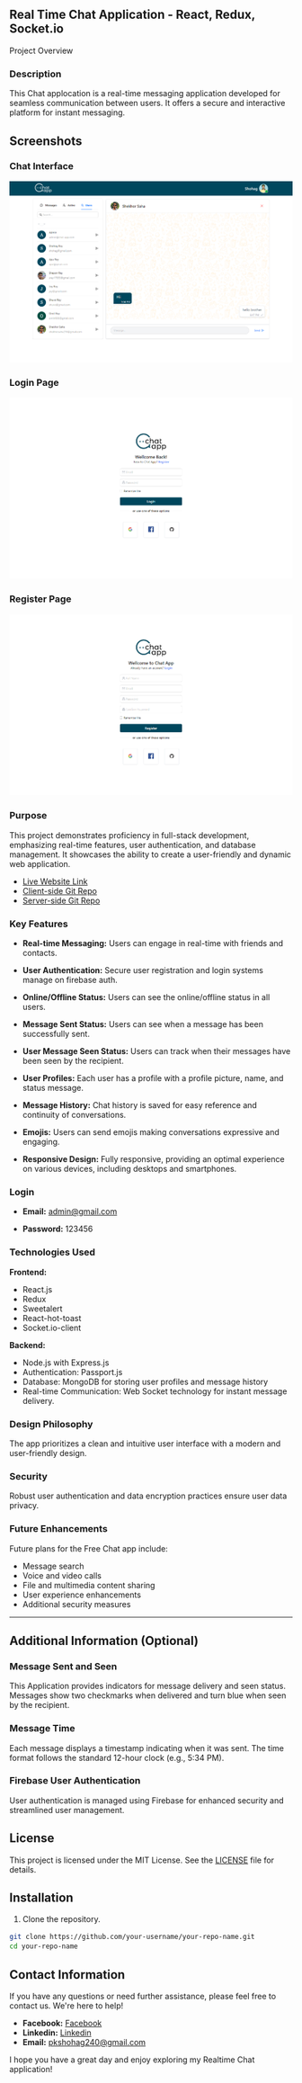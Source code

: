 ## Real Time Chat Application - React, Redux, Socket.io

Project Overview

### Description

This Chat applocation is a real-time messaging application developed for seamless communication between users. It offers a secure and interactive platform for instant messaging.

## Screenshots

### Chat Interface

![Chat Interface](public/chat-interface.png)

### Login Page

![Login Page](public/login-interface.png)

### Register Page

![Register Page](public/register-interface.png)

### Purpose

This project demonstrates proficiency in full-stack development, emphasizing real-time features, user authentication, and database management. It showcases the ability to create a user-friendly and dynamic web application.

- [Live Website Link](https://free-chat-application.vercel.app/)
- [Client-side Git Repo](https://github.com/shohagroy/chatting-app)
- [Server-side Git Repo](https://github.com/shohagroy/chatting-app-server)

### Key Features

- **Real-time Messaging:** Users can engage in real-time with friends and contacts.

- **User Authentication:** Secure user registration and login systems manage on firebase auth.

- **Online/Offline Status:** Users can see the online/offline status in all users.

- **Message Sent Status:** Users can see when a message has been successfully sent.

- **User Message Seen Status:** Users can track when their messages have been seen by the recipient.

- **User Profiles:** Each user has a profile with a profile picture, name, and status message.

- **Message History:** Chat history is saved for easy reference and continuity of conversations.

- **Emojis:** Users can send emojis making conversations expressive and engaging.

- **Responsive Design:** Fully responsive, providing an optimal experience on various devices, including desktops and smartphones.

### Login

- **Email:** admin@gmail.com

- **Password:** 123456

### Technologies Used

**Frontend:**

- React.js
- Redux
- Sweetalert
- React-hot-toast
- Socket.io-client

**Backend:**

- Node.js with Express.js
- Authentication: Passport.js
- Database: MongoDB for storing user profiles and message history
- Real-time Communication: Web Socket technology for instant message delivery.

### Design Philosophy

The app prioritizes a clean and intuitive user interface with a modern and user-friendly design.

### Security

Robust user authentication and data encryption practices ensure user data privacy.

### Future Enhancements

Future plans for the Free Chat app include:

- Message search
- Voice and video calls
- File and multimedia content sharing
- User experience enhancements
- Additional security measures

---

## Additional Information (Optional)

### Message Sent and Seen

This Application provides indicators for message delivery and seen status. Messages show two checkmarks when delivered and turn blue when seen by the recipient.

### Message Time

Each message displays a timestamp indicating when it was sent. The time format follows the standard 12-hour clock (e.g., 5:34 PM).

### Firebase User Authentication

User authentication is managed using Firebase for enhanced security and streamlined user management.

## License

This project is licensed under the MIT License. See the [LICENSE](LICENSE) file for details.

## Installation

1. Clone the repository.

```bash
git clone https://github.com/your-username/your-repo-name.git
cd your-repo-name


```

## Contact Information

If you have any questions or need further assistance, please feel free to contact us. We're here to help!

- **Facebook:** [Facebook](https://www.facebook.com/shohagroy.7771/)
- **Linkedin:** [Linkedin](https://www.linkedin.com/in/shohag-roy/)
- **Email:** pkshohag240@gmail.com

I hope you have a great day and enjoy exploring my Realtime Chat application!
